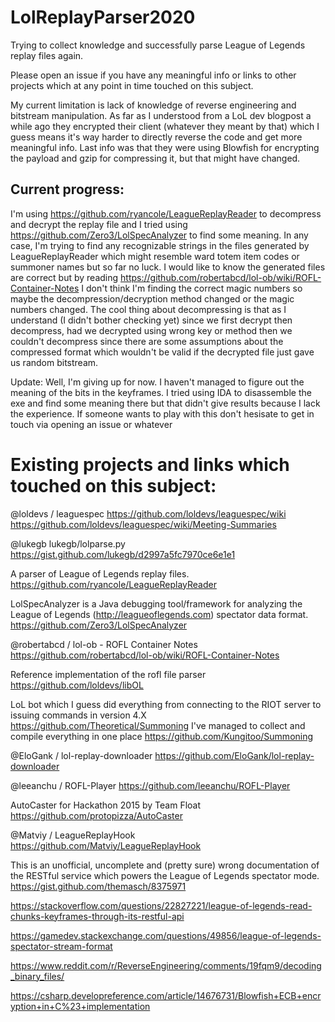 # LolReplayParser2020
Trying to collect knowledge and successfully parse League of Legends replay files again.

Please open an issue if you have any meaningful info or links to other projects which at any point in time touched on this subject.

My current limitation is lack of knowledge of reverse engineering and bitstream manipulation. As far as I understood from a LoL dev blogpost a while ago they encrypted their client (whatever they meant by that) which I guess means it's way harder to directly reverse the code and get more meaningful info.
Last info was that they were using Blowfish for encrypting the payload and gzip for compressing it, but that might have changed.

## Current progress:

I'm using https://github.com/ryancole/LeagueReplayReader to decompress and decrypt the replay file and I tried using https://github.com/Zero3/LolSpecAnalyzer to find some meaning. In any case, I'm trying to find any recognizable strings in the files generated by LeagueReplayReader which might resemble ward totem item codes or summoner names but so far no luck. I would like to know the generated files are correct but by reading https://github.com/robertabcd/lol-ob/wiki/ROFL-Container-Notes I don't think I'm finding the correct magic numbers so maybe the decompression/decryption method changed or the magic numbers changed. The cool thing about decompressing is that as I understand (I didn't bother checking yet) since we first decrypt then decompress, had we decrypted using wrong key or method then we couldn't decompress since there are some assumptions about the compressed format which wouldn't be valid if the decrypted file just gave us random bitstream.

Update: Well, I'm giving up for now. I haven't managed to figure out the meaning of the bits in the keyframes. I tried using IDA to disassemble the exe and find some meaning there but that didn't give results because I lack the experience. If someone wants to play with this don't hesisate to get in touch via opening an issue or whatever

# Existing projects and links which touched on this subject:

@loldevs / leaguespec 
https://github.com/loldevs/leaguespec/wiki
https://github.com/loldevs/leaguespec/wiki/Meeting-Summaries

@lukegb lukegb/lolparse.py
https://gist.github.com/lukegb/d2997a5fc7970ce6e1e1

A parser of League of Legends replay files. 
https://github.com/ryancole/LeagueReplayReader

LolSpecAnalyzer is a Java debugging tool/framework for analyzing the League of Legends (http://leagueoflegends.com) spectator data format.
https://github.com/Zero3/LolSpecAnalyzer

@robertabcd / lol-ob - ROFL Container Notes
https://github.com/robertabcd/lol-ob/wiki/ROFL-Container-Notes

Reference implementation of the rofl file parser
https://github.com/loldevs/libOL

LoL bot which I guess did everything from connecting to the RIOT server to issuing commands in version 4.X
https://github.com/Theoretical/Summoning
I've managed to collect and compile everything in one place https://github.com/Kungitoo/Summoning

@EloGank / lol-replay-downloader 
https://github.com/EloGank/lol-replay-downloader

@leeanchu / ROFL-Player 
https://github.com/leeanchu/ROFL-Player

AutoCaster for Hackathon 2015 by Team Float
https://github.com/protopizza/AutoCaster

@Matviy / LeagueReplayHook 
https://github.com/Matviy/LeagueReplayHook

This is an unofficial, uncomplete and (pretty sure) wrong documentation of the RESTful service which powers the League of Legends spectator mode.
https://gist.github.com/themasch/8375971

https://stackoverflow.com/questions/22827221/league-of-legends-read-chunks-keyframes-through-its-restful-api

https://gamedev.stackexchange.com/questions/49856/league-of-legends-spectator-stream-format

https://www.reddit.com/r/ReverseEngineering/comments/19fqm9/decoding_binary_files/

https://csharp.developreference.com/article/14676731/Blowfish+ECB+encryption+in+C%23+implementation

